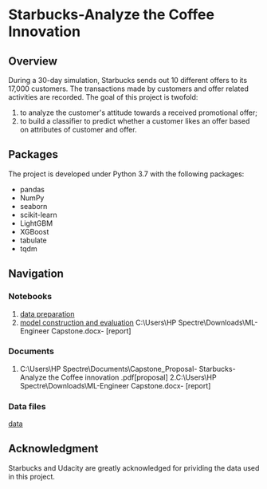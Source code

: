 # Starbucks-Analyze the Coffee Innovation

## Overview
During a 30-day simulation, Starbucks sends out 10 different offers to its 17,000 customers. The transactions made by customers and offer related activities are recorded. The goal of this project is twofold: 

1. to analyze the customer's attitude towards a received promotional offer;
2. to build a classifier to predict whether a customer likes an offer based on attributes of customer and offer. 

## Packages
The project is developed under Python 3.7 with the following packages:

* pandas
* NumPy
* seaborn
* scikit-learn
* LightGBM
* XGBoost
* tabulate
* tqdm

## Navigation
### Notebooks
1. [data preparation](1%20-%20data%20preparation.ipynb)
2. [model construction and evaluation](2%20-%20modeling.ipynb)
C:\Users\HP Spectre\Downloads\ML-Engineer Capstone.docx- [report]
### Documents
1. C:\Users\HP Spectre\Documents\Capstone_Proposal- Starbucks-Analyze the Coffee innovation .pdf[proposal]
2.C:\Users\HP Spectre\Downloads\ML-Engineer Capstone.docx- [report]
### Data files
[data](data)

## Acknowledgment
Starbucks and Udacity are greatly acknowledged for prividing the data used in this project.
